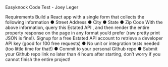 Easyknock Code Test - Joey Leger

Requirements 
Build a React app with a single form that collects the following information 
● Street Address 
● City 
● State 
● Zip Code 
With the above information, query this Estated API , and then render the entire property response on the page in any format you’d prefer (raw pretty print JSON is fine!). Signup for a free Estated API account to retrieve a developer API key (good for 100 free requests) 
● No unit or integration tests needed (too little time for that!) 
● Commit to your personal Github repo 
● Submit your Github repo link no later than 4 hours after starting, don’t worry if you cannot finish the entire project! 
